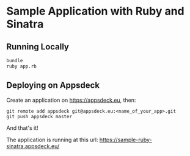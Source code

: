 Sample Application with Ruby and Sinatra
========================================

Running Locally
---------------

```sh
bundle
ruby app.rb
```

Deploying on Appsdeck
---------------------

Create an application on https://appsdeck.eu, then:

```
git remote add appsdeck git@appsdeck.eu:<name_of_your_app>.git
git push appsdeck master
```

And that's it!

The application is running at this url: https://sample-ruby-sinatra.appsdeck.eu/
